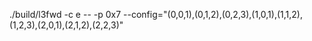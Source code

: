 
./build/l3fwd -c e -- -p 0x7 --config="(0,0,1),(0,1,2),(0,2,3),(1,0,1),(1,1,2),(1,2,3),(2,0,1),(2,1,2),(2,2,3)"
